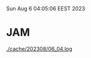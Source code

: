 Sun Aug  6 04:05:06 EEST 2023
# JAM
<a href='./cache/202308/06_04.log'>./cache/202308/06_04.log</a>
